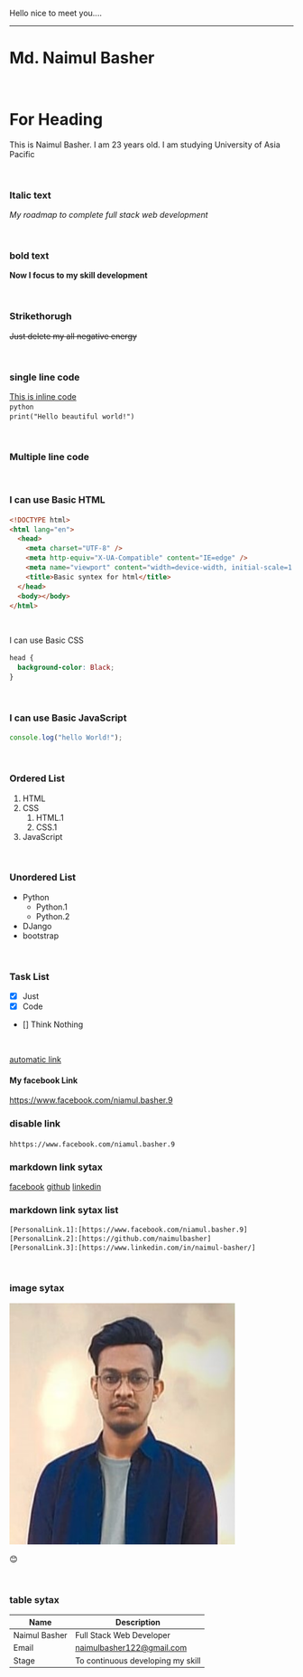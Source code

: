 <!--markdown-->

Hello nice to meet you....<br/>

---

# Md. Naimul Basher

<br>

# For Heading

<p>This is Naimul Basher. I am 23 years old. I am studying University of Asia Pacific</p>

<br/>

### Italic text

_My roadmap to complete full stack web development_

<br/>

### bold text

**Now I focus to my skill development**

<br/>

### Strikethorugh

~~Just delete my all negative energy~~

<br/>

### single line code

<u>This is inline code</u>  
`python`  
`print("Hello beautiful world!")`

<br/>

### Multiple line code

<br>

### I can use Basic HTML

```html
<!DOCTYPE html>
<html lang="en">
  <head>
    <meta charset="UTF-8" />
    <meta http-equiv="X-UA-Compatible" content="IE=edge" />
    <meta name="viewport" content="width=device-width, initial-scale=1.0" />
    <title>Basic syntex for html</title>
  </head>
  <body></body>
</html>
```

<br>

I can use Basic CSS

```css
head {
  background-color: Black;
}
```

<br>

### I can use Basic JavaScript

```javascript
console.log("hello World!");
```

<br/>

### Ordered List

1. HTML
2. CSS
   1. HTML.1
   2. CSS.1
3. JavaScript

<br/>

### Unordered List

- Python
  - Python.1
  - Python.2
- DJango
- bootstrap

<br/>

### Task List

- [x] Just
- [x] Code
- [] Think Nothing

<br/>

<u>automatic link</u>

#### My facebook Link

https://www.facebook.com/niamul.basher.9

### disable link

`hhttps://www.facebook.com/niamul.basher.9`

### markdown link sytax

[facebook](PersonalLink.1) [github](PersonalLink.2) [linkedin](PersonalLink.3)

### markdown link sytax list

```
[PersonalLink.1]:[https://www.facebook.com/niamul.basher.9]
[PersonalLink.2]:[https://github.com/naimulbasher]
[PersonalLink.3]:[https://www.linkedin.com/in/naimul-basher/]
```

[PersonalLink.1]:[https://www.facebook.com/niamul.basher.9]
[PersonalLink.2]:[https://github.com/naimulbasher]
[PersonalLink.3]:[https://www.linkedin.com/in/naimul-basher/]

<br/>

### image sytax

<!-- ![profile](./images/me.jpg) -->
<img src="./Images/pp.JPG" width="400" title="profile image"/>

😊

<br/>

### table sytax

| Name          | Description                       |
| ------------- | --------------------------------- |
| Naimul Basher | Full Stack Web Developer          |
| Email         | naimulbasher122@gmail.com         |
| Stage         | To continuous developing my skill |
